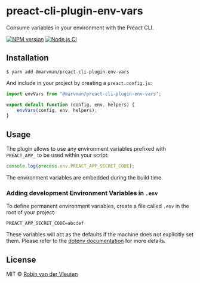 # preact-cli-plugin-env-vars

Consume variables in your environment with the Preact CLI.

[![NPM version](https://img.shields.io/npm/v/@marvman/preact-cli-plugin-env-vars.svg)](https://www.npmjs.com/package/preact-cli-plugin-env-vars) [![Node.js CI](https://github.com/marvinschopf/preact-cli-plugin-env-vars/actions/workflows/node.js.yml/badge.svg)](https://github.com/marvinschopf/preact-cli-plugin-env-vars/actions/workflows/node.js.yml)

## Installation

```
$ yarn add @marvman/preact-cli-plugin-env-vars
```

And include in your project by creating a `preact.config.js`:

```js
import envVars from "@marvman/preact-cli-plugin-env-vars";

export default function (config, env, helpers) {
	envVars(config, env, helpers);
}
```

## Usage

The plugin allows to use any environment variables prefixed with `PREACT_APP_` to be used within your script:

```js
console.log(process.env.PREACT_APP_SECRET_CODE);
```

The environment variables are embedded during the build time.

### Adding development Environment Variables in `.env`

To define permanent environment variables, create a file called `.env` in the root of your project:

```
PREACT_APP_SECRET_CODE=abcdef
```

These variables will act as the defaults if the machine does not explicitly set them.
Please refer to the [dotenv documentation](https://github.com/motdotla/dotenv) for more details.

## License

MIT © [Robin van der Vleuten](https://www.robinvdvleuten.nl)
